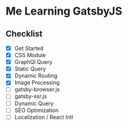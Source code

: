 # Me Learning GatsbyJS

## Checklist
- [x] Get Started
- [x] CSS Module
- [x] GraphQl Query
- [x] Static Query
- [x] Dynamic Routing
- [x] Image Processing
- [ ] gatsby-browser.js
- [ ] gatsby-ssr.js
- [ ] Dynamic Query
- [ ] SEO Optimization
- [ ] Localization / React Intl